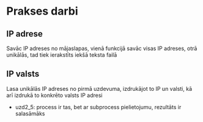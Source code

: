 # Prakses darbi

## IP adrese

Savāc IP adreses no mājaslapas, vienā funkcijā savāc visas IP adreses, otrā unikālās, tad tiek ierakstīts iekšā teksta failā

## IP valsts

Lasa unikālās IP adreses no pirmā uzdevuma, izdrukājot to IP un valsti, kā arī izdrukā to konkrēto valsts IP adresi
* uzd2_5: process ir tas, bet ar subprocess pielietojumu, rezultāts ir salasāmāks
